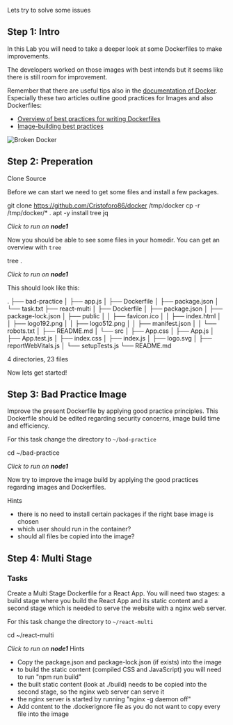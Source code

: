 Lets try to solve some issues

## Step 1: Intro

In this Lab you will need to take a deeper look at some Dockerfiles to make improvements.

The developers worked on those images with best intends but it seems like there is still room for improvement.  
  

Remember that there are useful tips also in the [documentation of Docker](https://docs.docker.com/). Especially these two articles outline good practices for Images and also Dockerfiles:

- [Overview of best practices for writing Dockerfiles](https://docs.docker.com/develop/develop-images/dockerfile_best-practices/)
- [Image-building best practices](https://docs.docker.com/get-started/09_image_best/)

  
  

![Broken Docker](https://images.idgesg.net/images/article/2021/08/sinking-cargo-ship_docker_storage_colorful-shipping-containers_by-tom.ruethai_shutterstock_202572958-100898013-large.jpg?auto=webp&quality=85,70)

## Step 2: Preperation

Clone Source

Before we can start we need to get some files and install a few packages.

git clone https://github.com/Cristoforo86/docker /tmp/docker
cp -r /tmp/docker/* .
apt -y install tree jq

_Click to run on **node1**_

Now you should be able to see some files in your homedir. You can get an overview with `tree`

tree .

_Click to run on **node1**_

This should look like this:

.
├── bad-practice
│   ├── app.js
│   ├── Dockerfile
│   ├── package.json
│   └── task.txt
├── react-multi
│   ├── Dockerfile
│   ├── package.json
│   ├── package-lock.json
│   ├── public
│   │   ├── favicon.ico
│   │   ├── index.html
│   │   ├── logo192.png
│   │   ├── logo512.png
│   │   ├── manifest.json
│   │   └── robots.txt
│   ├── README.md
│   └── src
│       ├── App.css
│       ├── App.js
│       ├── App.test.js
│       ├── index.css
│       ├── index.js
│       ├── logo.svg
│       ├── reportWebVitals.js
│       └── setupTests.js
└── README.md

4 directories, 23 files

Now lets get started!

## Step 3: Bad Practice Image

Improve the present Dockerfile by applying good practice principles. This Dockerfile should be edited regarding security concerns, image build time and efficiency.

  
  

For this task change the directory to `~/bad-practice`

cd ~/bad-practice

_Click to run on **node1**_

Now try to improve the image build by applying the good practices regarding images and Dockerfiles.

Hints

- there is no need to install certain packages if the right base image is chosen
- which user should run in the container?
- should all files be copied into the image?

## Step 4: Multi Stage

### Tasks

Create a Multi Stage Dockerfile for a React App. You will need two stages: a build stage where you build the React App and its static content and a second stage which is needed to serve the website with a nginx web server.

  
  

For this task change the directory to `~/react-multi`

cd ~/react-multi

_Click to run on **node1**_ Hints

- Copy the package.json and package-lock.json (if exists) into the image
- to build the static content (compiled CSS and JavaScript) you will need to run "npm run build"
- the built static content (look at ./build) needs to be copied into the second stage, so the nginx web server can serve it
- the nginx server is started by running "nginx -g daemon off"
- Add content to the .dockerignore file as you do not want to copy every file into the image